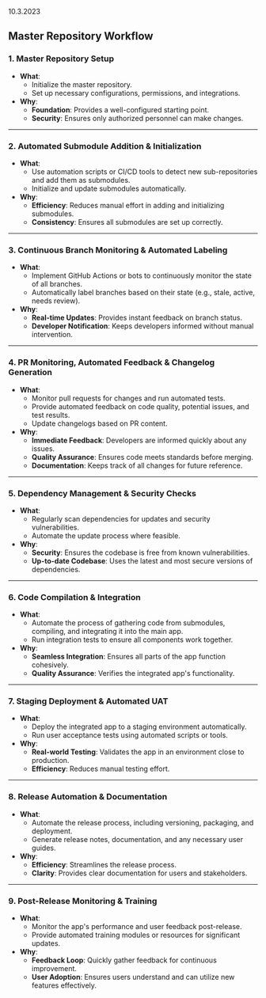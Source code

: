 10.3.2023

## Master Repository Workflow

### **1. Master Repository Setup**

- **What**:
  - Initialize the master repository.
  - Set up necessary configurations, permissions, and integrations.
- **Why**:
  - **Foundation**: Provides a well-configured starting point.
  - **Security**: Ensures only authorized personnel can make changes.

---

### **2. Automated Submodule Addition & Initialization**

- **What**:
  - Use automation scripts or CI/CD tools to detect new sub-repositories and add
    them as submodules.
  - Initialize and update submodules automatically.
- **Why**:
  - **Efficiency**: Reduces manual effort in adding and initializing submodules.
  - **Consistency**: Ensures all submodules are set up correctly.

---

### **3. Continuous Branch Monitoring & Automated Labeling**

- **What**:
  - Implement GitHub Actions or bots to continuously monitor the state of all
    branches.
  - Automatically label branches based on their state (e.g., stale, active,
    needs review).
- **Why**:
  - **Real-time Updates**: Provides instant feedback on branch status.
  - **Developer Notification**: Keeps developers informed without manual
    intervention.

---

### **4. PR Monitoring, Automated Feedback & Changelog Generation**

- **What**:
  - Monitor pull requests for changes and run automated tests.
  - Provide automated feedback on code quality, potential issues, and test
    results.
  - Update changelogs based on PR content.
- **Why**:
  - **Immediate Feedback**: Developers are informed quickly about any issues.
  - **Quality Assurance**: Ensures code meets standards before merging.
  - **Documentation**: Keeps track of all changes for future reference.

---

### **5. Dependency Management & Security Checks**

- **What**:
  - Regularly scan dependencies for updates and security vulnerabilities.
  - Automate the update process where feasible.
- **Why**:
  - **Security**: Ensures the codebase is free from known vulnerabilities.
  - **Up-to-date Codebase**: Uses the latest and most secure versions of
    dependencies.

---

### **6. Code Compilation & Integration**

- **What**:
  - Automate the process of gathering code from submodules, compiling, and
    integrating it into the main app.
  - Run integration tests to ensure all components work together.
- **Why**:
  - **Seamless Integration**: Ensures all parts of the app function cohesively.
  - **Quality Assurance**: Verifies the integrated app's functionality.

---

### **7. Staging Deployment & Automated UAT**

- **What**:
  - Deploy the integrated app to a staging environment automatically.
  - Run user acceptance tests using automated scripts or tools.
- **Why**:
  - **Real-world Testing**: Validates the app in an environment close to
    production.
  - **Efficiency**: Reduces manual testing effort.

---

### **8. Release Automation & Documentation**

- **What**:
  - Automate the release process, including versioning, packaging, and
    deployment.
  - Generate release notes, documentation, and any necessary user guides.
- **Why**:
  - **Efficiency**: Streamlines the release process.
  - **Clarity**: Provides clear documentation for users and stakeholders.

---

### **9. Post-Release Monitoring & Training**

- **What**:
  - Monitor the app's performance and user feedback post-release.
  - Provide automated training modules or resources for significant updates.
- **Why**:
  - **Feedback Loop**: Quickly gather feedback for continuous improvement.
  - **User Adoption**: Ensures users understand and can utilize new features
    effectively.
